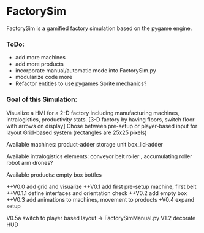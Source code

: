 # FactorySim

FactorySim is a gamified factory simulation based on the pygame engine.

### ToDo: 
- add more machines
- add more products
- incorporate manual/automatic mode into FactorySim.py
- modularize code more
- Refactor entities to use pygames Sprite mechanics?


### Goal of this Simulation:
Visualize a HMI for a 2-D factory including manufacturing machines, intralogistics, productivity stats.
[3-D factory by having floors, switch floor with arrows on display]
Chose between pre-setup or player-based input for layout
Grid-based system (rectangles are 25x25 pixels) 

Available machines: 
product-adder
storage unit
box_lid-adder

Available intralogistics elements:
conveyor belt
roller , accumulating roller
robot arm
drones?

Available products:
empty box
bottles

++V0.0 add grid and visualize
++V0.1 add first pre-setup machine, first belt
++V0.1.1 define interfaces and orientation check
++V0.2 add empty box
++V0.3 add animations to machines, movement to products
+V0.4 expand setup

V0.5a switch to player based layout -> FactorySimManual.py
V1.2 decorate HUD




